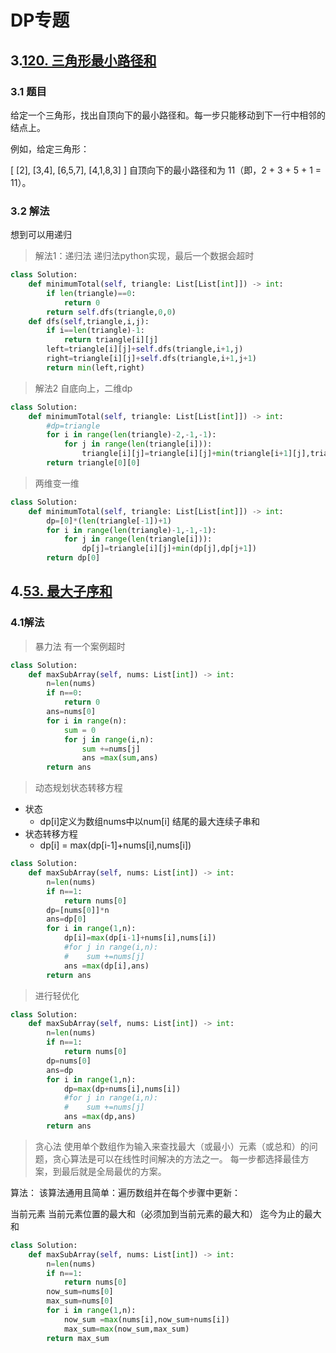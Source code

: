 # DP专题

## 3.[120. 三角形最小路径和](https://leetcode-cn.com/problems/triangle/)

### 3.1 题目

给定一个三角形，找出自顶向下的最小路径和。每一步只能移动到下一行中相邻的结点上。

例如，给定三角形：

[
     [2],
    [3,4],
   [6,5,7],
  [4,1,8,3]
]
自顶向下的最小路径和为 11（即，2 + 3 + 5 + 1 = 11）。

### 3.2 解法



想到可以用递归

> 解法1：递归法
递归法python实现，最后一个数据会超时
```python
class Solution:
    def minimumTotal(self, triangle: List[List[int]]) -> int:
        if len(triangle)==0:
            return 0
        return self.dfs(triangle,0,0)
    def dfs(self,triangle,i,j):
        if i==len(triangle)-1:
            return triangle[i][j]
        left=triangle[i][j]+self.dfs(triangle,i+1,j)
        right=triangle[i][j]+self.dfs(triangle,i+1,j+1)
        return min(left,right)

```



> 解法2 自底向上，二维dp

```python
class Solution:
    def minimumTotal(self, triangle: List[List[int]]) -> int:
        #dp=triangle
        for i in range(len(triangle)-2,-1,-1):
            for j in range(len(triangle[i])):
                triangle[i][j]=triangle[i][j]+min(triangle[i+1][j],triangle[i+1][j+1])
        return triangle[0][0]
```
>两维变一维

```python
class Solution:
    def minimumTotal(self, triangle: List[List[int]]) -> int:
        dp=[0]*(len(triangle[-1])+1)
        for i in range(len(triangle)-1,-1,-1):
            for j in range(len(triangle[i])):
                dp[j]=triangle[i][j]+min(dp[j],dp[j+1])
        return dp[0]
```

## 4.[53. 最大子序和](https://leetcode-cn.com/problems/maximum-subarray/)



### 4.1解法

>暴力法 有一个案例超时

```python
class Solution:
    def maxSubArray(self, nums: List[int]) -> int:
        n=len(nums)
        if n==0:
            return 0
        ans=nums[0]
        for i in range(n):
            sum = 0
            for j in range(i,n):
                sum +=nums[j]
                ans =max(sum,ans)
        return ans
```

>动态规划状态转移方程

- 状态
  - dp[i]定义为数组nums中以num[i] 结尾的最大连续子串和
- 状态转移方程
  - dp[i] = max(dp[i-1]+nums[i],nums[i])
  
```python
class Solution:
    def maxSubArray(self, nums: List[int]) -> int:
        n=len(nums)
        if n==1:
            return nums[0]
        dp=[nums[0]]*n
        ans=dp[0]
        for i in range(1,n):
            dp[i]=max(dp[i-1]+nums[i],nums[i])
            #for j in range(i,n):
            #    sum +=nums[j]
            ans =max(dp[i],ans)
        return ans
```
> 进行轻优化
```python
class Solution:
    def maxSubArray(self, nums: List[int]) -> int:
        n=len(nums)
        if n==1:
            return nums[0]
        dp=nums[0]
        ans=dp
        for i in range(1,n):
            dp=max(dp+nums[i],nums[i])
            #for j in range(i,n):
            #    sum +=nums[j]
            ans =max(dp,ans)
        return ans
```
> 贪心法
使用单个数组作为输入来查找最大（或最小）元素（或总和）的问题，贪心算法是可以在线性时间解决的方法之一。
每一步都选择最佳方案，到最后就是全局最优的方案。

算法：
该算法通用且简单：遍历数组并在每个步骤中更新：

当前元素
当前元素位置的最大和（必须加到当前元素的最大和）
迄今为止的最大和

```python
class Solution:
    def maxSubArray(self, nums: List[int]) -> int:
        n=len(nums)
        if n==1:
            return nums[0]
        now_sum=nums[0]
        max_sum=nums[0]
        for i in range(1,n):
            now_sum =max(nums[i],now_sum+nums[i])
            max_sum=max(now_sum,max_sum)
        return max_sum
```
